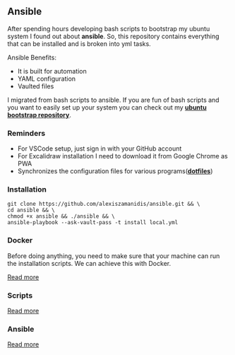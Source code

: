 ## Ansible

After spending hours developing bash scripts to bootstrap my ubuntu system I found out about **ansible**.
So, this repository contains everything that can be installed and is broken into yml tasks.

Ansible Benefits:

-   It is built for automation
-   YAML configuration
-   Vaulted files

I migrated from bash scripts to ansible. If you are fun of bash scripts and you want to easily set up your system you can check out my [**ubuntu bootstrap repository**](https://github.com/alexiszamanidis/.ubuntu_bootstrap).

### Reminders

-   For VSCode setup, just sign in with your GitHub account
-   For Excalidraw installation I need to download it from Google Chrome as PWA
-   Synchronizes the configuration files for various programs([**dotfiles**](https://github.com/alexiszamanidis/dotfiles))

### Installation

```
git clone https://github.com/alexiszamanidis/ansible.git && \
cd ansible && \
chmod +x ansible && ./ansible && \
ansible-playbook --ask-vault-pass -t install local.yml
```

### Docker

Before doing anything, you need to make sure that your machine can run the installation scripts. We can achieve this with Docker.

[Read more](https://github.com/alexiszamanidis/ansible/blob/master/SCRIPTS.md)

### Scripts

[Read more](https://github.com/alexiszamanidis/ansible/blob/master/SCRIPTS.md)

### Ansible

[Read more](https://github.com/alexiszamanidis/ansible/blob/master/ANSIBLE.md)
